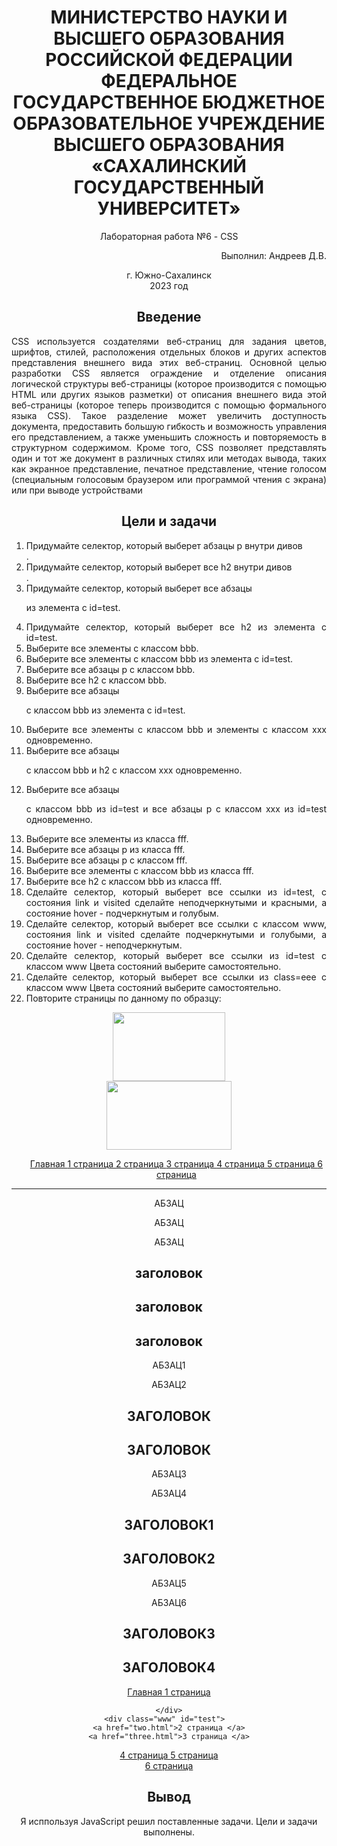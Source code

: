 <h1 align= "center"> МИНИСТЕРСТВО НАУКИ И ВЫСШЕГО ОБРАЗОВАНИЯ РОССИЙСКОЙ ФЕДЕРАЦИИ ФЕДЕРАЛЬНОЕ ГОСУДАРСТВЕННОЕ БЮДЖЕТНОЕ ОБРАЗОВАТЕЛЬНОЕ УЧРЕЖДЕНИЕ ВЫСШЕГО ОБРАЗОВАНИЯ «САХАЛИНСКИЙ ГОСУДАРСТВЕННЫЙ УНИВЕРСИТЕТ»</h1>
<p align= "center">Лабораторная работа №6 - CSS</p>
<p align= "right">Выполнил: Андреев Д.В.</p>
<p align="center">г. Южно-Сахалинск <br> 2023 год</p>
<h2 style="text-align: center">Введение</h2>
<p align="justify">CSS используется создателями веб-страниц для задания цветов, шрифтов, стилей, расположения отдельных блоков и других аспектов представления внешнего вида этих веб-страниц. Основной целью разработки CSS является ограждение и отделение описания логической структуры веб-страницы (которое производится с помощью HTML или других языков разметки) от описания внешнего вида этой веб-страницы (которое теперь производится с помощью формального языка CSS). Такое разделение может увеличить доступность документа, предоставить большую гибкость и возможность управления его представлением, а также уменьшить сложность и повторяемость в структурном содержимом.
Кроме того, CSS позволяет представлять один и тот же документ в различных стилях или методах вывода, таких как экранное представление, печатное представление, чтение голосом (специальным голосовым браузером или программой чтения с экрана) или при выводе устройствами</p>
<h2 style="text-align: center">Цели и задачи</h2>
<ol align="justify">
    <li>
       Придумайте селектор, который выберет абзацы p внутри дивов <div>.
    </li>
    <li>
        Придумайте селектор, который выберет все h2 внутри дивов <div>.
    </li>
    <li>
       Придумайте селектор, который выберет все абзацы <p> из элемента с id=test.
    </li>
    <li>
       Придумайте селектор, который выберет все h2 из элемента с id=test.
    </li>
    <li>
       Выберите все элементы с классом bbb. 
    </li>
    <li>
       Выберите все элементы с классом bbb из элемента с id=test.
    </li>
    <li>
       Выберите все абзацы p с классом bbb.
    </li>
    <li>
        Выберите все h2 с классом bbb.
    </li>
    <li>
       Выберите все абзацы <p> с классом bbb из элемента с id=test.
    </li>
    <li>
        Выберите все элементы с классом bbb и элементы с классом xxx одновременно.
    </li>
    <li>
       Выберите все абзацы <p> с классом bbb и h2 с классом xxx одновременно.
    </li>
    <li>
      Выберите все абзацы <p> с классом bbb из id=test и все абзацы p с классом xxx из id=test одновременно.
    </li>
    <li>
     	Выберите все элементы из класса fff.
    </li>
    <li>
        	Выберите все абзацы p из класса fff.
    </li>
    <li>
        	Выберите все абзацы p с классом fff.
    </li>
    <li>
     	Выберите все элементы с классом bbb из класса fff.
    </li>
    <li>
       	Выберите все h2 с классом bbb из класса fff.
    </li>
    <li>
       	Сделайте селектор, который выберет все ссылки из id=test, с состояния link и visited сделайте неподчеркнутыми и красными, а состояние hover - подчеркнутым и голубым.
    </li>
    <li>
        Сделайте селектор, который выберет все ссылки с классом www, состояния link и visited сделайте подчеркнутыми и голубыми, а состояние hover - неподчеркнутым.
    </li>
    <li>
      	 Сделайте селектор, который выберет все ссылки из id=test с классом www Цвета состояний выберите самостоятельно.
    </li>
    <li>
        Сделайте селектор, который выберет все ссылки из class=eee с классом www Цвета состояний выберите самостоятельно.
    </li>
    <li>
      	Повторите страницы по данному по образцу:
    </li>
   
</ol>


<p>
<html> 
<head> 
    <link rel="stylesheet" href="index.css">
<title>DZAGOLOVKI</title>
</head>
<style>
body {
        background-image: url('qwe.jpg'); 
        background-repeat: no-repeat;
		text-align:center;
      }
</style>
   <div class="su" ><img src="qw.gif"  width="180" height="110"></div>
   <div class="sus" ><img src="qw1.gif"  width="200" height="110"></div>
   <div class="menu" >
 <ul >
 <a href="index.html">Главная </a>
<a href="one.html">1 страница </a>
<a href="two.html">2 страница </a>
<a href="three.html">3 страница </a>
<a href="for.html">4 страница </a>
<a href="five.html">5 страница </a>
<a href="six.html">6 страница </a>
</ul>

</div>
<hr>
 <div class="heading" id="testqq">
 <p>АБЗАЦ</p>
  <p>АБЗАЦ</p>
   <p>АБЗАЦ</p>
 <h2>заголовок</h2>
   <h2>заголовок</h2>
    <h2>заголовок</h2>
</div>

<div class="bbb" id="testt">  
<p>АБЗАЦ1</p>
<p>АБЗАЦ2</p>
 <h2>ЗАГОЛОВОК</h2>
<h2>ЗАГОЛОВОК</h2>
    </div>
<div class="xxx" id="tests">  
<p>АБЗАЦ3</p>
<p>АБЗАЦ4</p>
 <h2>ЗАГОЛОВОК1</h2>
   <h2>ЗАГОЛОВОК2</h2>
    </div>
<div class="fff" id="testq">  
<p>АБЗАЦ5</p>
<p>АБЗАЦ6</p>
   <h2>ЗАГОЛОВОК3</h2>
   <h2>ЗАГОЛОВОК4</h2>
   <a href="index.html" >Главная </a>
	<a href="one.html">1 страница </a>
	
    </div>
	<div class="www" id="test">  
	<a href="two.html">2 страница </a>
	<a href="three.html">3 страница </a>
   </div>
   
   <div id="test">  
	<a href="for.html" class="wwww">4 страница </a>
	<a href="five.html">5 страница </a>
   </div>
   <div class="eee" >  
   <a href="six.html" class="www">6 страница </a>
      </div>
</body>

</html> 
</p>

<h2 style="text-align: center">Вывод</h2>

Я исппользуя JavaScript решил поставленные задачи. Цели и задачи выполнены. 
